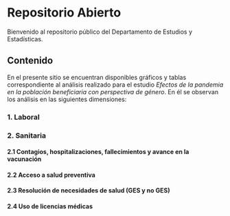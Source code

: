 # Repositorio Abierto

Bienvenido al repositorio público del Departamento de Estudios y Estadísticas.

## Contenido

En el presente sitio se encuentran disponibles gráficos y tablas correspondiente al análisis realizado para el estudio *Efectos de la pandemia en la población beneficiaria 
con perspectiva de género*. En él se observan los análisis en las siguientes dimensiones:

### 1. Laboral

### 2. Sanitaria

#### 2.1 Contagios, hospitalizaciones, fallecimientos y avance en la vacunación

#### 2.2 Acceso a salud preventiva

#### 2.3 Resolución de necesidades de salud (GES y no GES)

#### 2.4 Uso de licencias médicas



